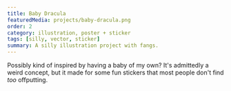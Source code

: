 ```yaml
---
title: Baby Dracula
featuredMedia: projects/baby-dracula.png
order: 2
category: illustration, poster + sticker
tags: [silly, vector, sticker]
summary: A silly illustration project with fangs.
---
```


Possibly kind of inspired by having a baby of my own? It's admittedly a weird concept, but it made for some fun stickers that most people don't find _too_ offputting.
